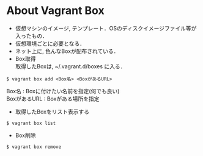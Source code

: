 About Vagrant Box
========

* 仮想マシンのイメージ, テンプレート．OSのディスクイメージファイル等が入ったもの．
* 仮想環境ごとに必要となる．
* ネット上に, 色んなBoxが配布されている．
* Box取得  
取得したBoxは, ~/.vagrant.d/boxes に入る．
```
$ vagrant box add <Box名> <BoxがあるURL>
```
Box名 : Boxに付けたい名前を指定(何でも良い)  
BoxがあるURL : Boxがある場所を指定

* 取得したBoxをリスト表示する
```
$ vagrant box list
```

* Box削除
```
$ vagrant box remove
```
